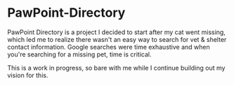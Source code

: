 # PawPoint-Directory

PawPoint Directory is a project I decided to start after my cat went missing, which led me to realize there wasn't an easy way to search for vet & shelter contact information. Google searches were time exhaustive and when you're searching for a missing pet, time is critical. 

This is a work in progress, so bare with me while I continue building out my vision for this.